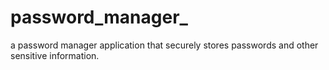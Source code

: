 # password_manager_
 a password manager application that securely stores passwords and other sensitive information.
